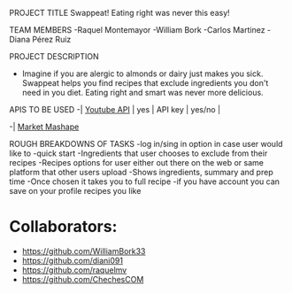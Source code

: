 PROJECT TITLE
Swappeat! 
Eating right was never this easy!

TEAM MEMBERS
-Raquel Montemayor
-William Bork
-Carlos Martinez
-Diana Pérez Ruiz

PROJECT DESCRIPTION
- Imagine if you are alergic to almonds or dairy just makes you sick. Swappeat helps you find recipes that exclude ingredients you don't need in you diet. Eating right and smart was never more delicious. 

APIS TO BE USED
-| [Youtube API](https://www.youtube.com/yt/dev/api-resources.html)           | yes             | API key                   | yes/no                      |

-| [Market Mashape](https://spoonacular.com/food-api)

ROUGH BREAKDOWNS OF TASKS
-log in/sing in option in case user would like to 
-quick start
-Ingredients that user chooses to exclude from their recipes
-Recipes options for user either out there on the web or same platform that other users upload
-Shows ingredients, summary and prep time
-Once chosen it takes you to full recipe
-if you have account you can save on your profile recipes you like



# Collaborators:

- https://github.com/WilliamBork33
- https://github.com/diani091
- https://github.com/raquelmv
- https://github.com/ChechesCOM